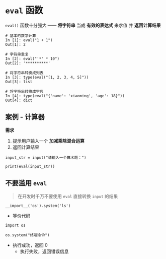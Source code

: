 # `eval` 函数

`eval()` 函数十分强大 —— **将字符串** 当成 **有效的表达式** 来求值 并 **返回计算结果**

```
# 基本的数学计算
In [1]: eval("1 + 1")
Out[1]: 2

# 字符串重复
In [2]: eval("'*' * 10")
Out[2]: '**********'

# 将字符串转换成列表
In [3]: type(eval("[1, 2, 3, 4, 5]"))
Out[3]: list

# 将字符串转换成字典
In [4]: type(eval("{'name': 'xiaoming', 'age': 18}"))
Out[4]: dict
```

## 案例 - 计算器

**需求**

1. 提示用户输入一个 **加减乘除混合运算**
2. 返回计算结果

```
input_str = input("请输入一个算术题：")

print(eval(input_str))
```

## 不要滥用 `eval`

> 在开发时千万不要使用 `eval` 直接转换 `input` 的结果  

```
__import__('os').system('ls')
```

* 等价代码

```
import os

os.system("终端命令")
```

* 执行成功，返回 0
	* 执行失败，返回错误信息